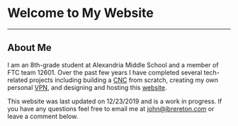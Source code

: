 # Welcome to My Website
---
## About Me
I am an 8th-grade student at Alexandria Middle School and a member of FTC team 12601.  Over the past few years I have completed several tech-related projects including building a [CNC](Projects/CNC.md) from scratch, creating my own personal [VPN](Projects/Pi-VPN), and designing and hosting this [website](Projects/Website.md).

This website was last updated on 12/23/2019 and is a work in progress.  If you have any questions feel free to email me at [john@jbrereton.com](mailto:john@jbrereton.com) or leave a comment below.